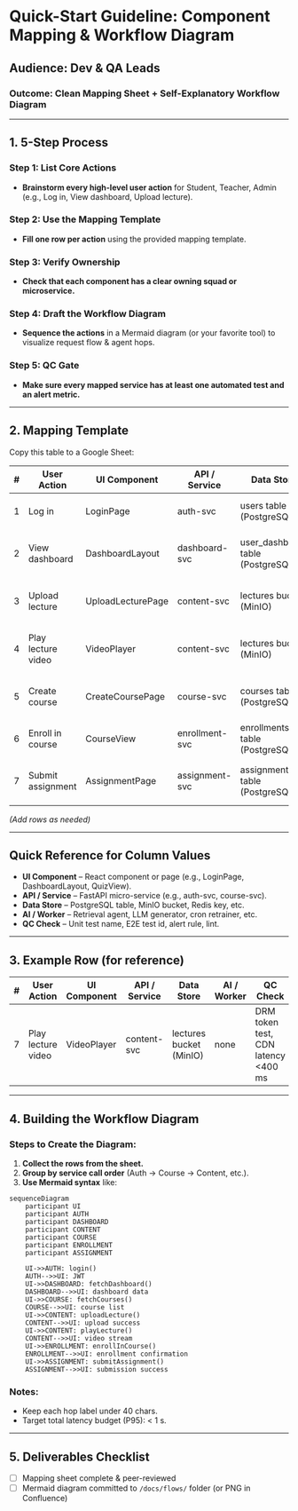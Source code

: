 # Quick-Start Guideline: Component Mapping & Workflow Diagram

## Audience: Dev & QA Leads
### Outcome: Clean Mapping Sheet + Self-Explanatory Workflow Diagram

---

## 1. 5-Step Process

### Step 1: List Core Actions
- **Brainstorm every high-level user action** for Student, Teacher, Admin (e.g., Log in, View dashboard, Upload lecture).

### Step 2: Use the Mapping Template
- **Fill one row per action** using the provided mapping template.

### Step 3: Verify Ownership
- **Check that each component has a clear owning squad or microservice.**

### Step 4: Draft the Workflow Diagram
- **Sequence the actions** in a Mermaid diagram (or your favorite tool) to visualize request flow & agent hops.

### Step 5: QC Gate
- **Make sure every mapped service has at least one automated test and an alert metric.**

---

## 2. Mapping Template

Copy this table to a Google Sheet:

| #  | User Action          | UI Component     | API / Service | Data Store                     | AI / Worker | QC Check                          |
|----|----------------------|------------------|---------------|---------------------------------|-------------|-----------------------------------|
| 1  | Log in               | LoginPage        | auth-svc      | users table (PostgreSQL)       | none        | auth unit test, login alert rule  |
| 2  | View dashboard       | DashboardLayout   | dashboard-svc | user_dashboard table (PostgreSQL) | none        | dashboard E2E test, dashboard alert |
| 3  | Upload lecture       | UploadLecturePage | content-svc   | lectures bucket (MinIO)        | none        | upload unit test, upload alert rule |
| 4  | Play lecture video   | VideoPlayer      | content-svc   | lectures bucket (MinIO)        | none        | DRM token test, CDN latency <400 ms |
| 5  | Create course        | CreateCoursePage | course-svc    | courses table (PostgreSQL)     | none        | course creation unit test, alert rule |
| 6  | Enroll in course     | CourseView       | enrollment-svc| enrollments table (PostgreSQL) | none        | enrollment E2E test, alert rule   |
| 7  | Submit assignment     | AssignmentPage   | assignment-svc| assignments table (PostgreSQL) | none        | assignment submission test, alert rule |

*(Add rows as needed)*

---

## Quick Reference for Column Values

- **UI Component** – React component or page (e.g., LoginPage, DashboardLayout, QuizView).
- **API / Service** – FastAPI micro-service (e.g., auth-svc, course-svc).
- **Data Store** – PostgreSQL table, MinIO bucket, Redis key, etc.
- **AI / Worker** – Retrieval agent, LLM generator, cron retrainer, etc.
- **QC Check** – Unit test name, E2E test id, alert rule, lint.

---

## 3. Example Row (for reference)

| #  | User Action          | UI Component     | API / Service | Data Store                     | AI / Worker | QC Check                          |
|----|----------------------|------------------|---------------|---------------------------------|-------------|-----------------------------------|
| 7  | Play lecture video   | VideoPlayer      | content-svc   | lectures bucket (MinIO)        | none        | DRM token test, CDN latency <400 ms |

---

## 4. Building the Workflow Diagram

### Steps to Create the Diagram:
1. **Collect the rows from the sheet.**
2. **Group by service call order** (Auth → Course → Content, etc.).
3. **Use Mermaid syntax** like:

```mermaid
sequenceDiagram
    participant UI
    participant AUTH
    participant DASHBOARD
    participant CONTENT
    participant COURSE
    participant ENROLLMENT
    participant ASSIGNMENT

    UI->>AUTH: login()
    AUTH-->>UI: JWT
    UI->>DASHBOARD: fetchDashboard()
    DASHBOARD-->>UI: dashboard data
    UI->>COURSE: fetchCourses()
    COURSE-->>UI: course list
    UI->>CONTENT: uploadLecture()
    CONTENT-->>UI: upload success
    UI->>CONTENT: playLecture()
    CONTENT-->>UI: video stream
    UI->>ENROLLMENT: enrollInCourse()
    ENROLLMENT-->>UI: enrollment confirmation
    UI->>ASSIGNMENT: submitAssignment()
    ASSIGNMENT-->>UI: submission success
```

### Notes:
- Keep each hop label under 40 chars.
- Target total latency budget (P95): < 1 s.

---

## 5. Deliverables Checklist
- [ ] Mapping sheet complete & peer-reviewed
- [ ] Mermaid diagram committed to `/docs/flows/` folder (or PNG in Confluence)